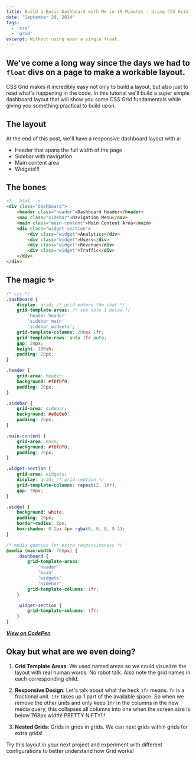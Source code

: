 ```yaml
---
title: Build a Basic Dashboard with Me in 10 Minutes - Using CSS Grid
date: 'September 29, 2024'
tags:
  - 'css'
  - 'grid'
excerpt: Without using even a single float.
---
```


## We've come a long way since the days we had to `float` divs on a page to make a workable layout.

CSS Grid makes it incredibly easy not only to build a layout, but also just to read what's happening in the code.
In this tutorial we'll build a super simple dashboard layout that will show you some CSS Grid fundamentals while giving you something practical to build upon.

## The layout

At the end of this post, we'll have a responsive dashboard layout with a:

- Header that spans the full width of the page
- Sidebar with navigation
- Main content area
- Widgets!!!

## The bones

```html
<!-- html -->
<div class="dashboard">
	<header class="header">Dashboard Header</header>
	<nav class="sidebar">Navigation Menu</nav>
	<main class="main-content">Main Content Area</main>
	<div class="widget-section">
		<div class="widget">Analytics</div>
		<div class="widget">Users</div>
		<div class="widget">Revenue</div>
		<div class="widget">Traffic</div>
	</div>
</div>
```

## The magic ✨

```css
/* css */
.dashboard {
	display: grid; /* grid enters the chat */
	grid-template-areas: /* see note 1 below */
		'header header'
		'sidebar main'
		'sidebar widgets';
	grid-template-columns: 200px 1fr;
	grid-template-rows: auto 1fr auto;
	gap: 20px;
	height: 100vh;
	padding: 20px;
}

.header {
	grid-area: header;
	background: #f0f0f0;
	padding: 20px;
}

.sidebar {
	grid-area: sidebar;
	background: #e0e0e0;
	padding: 20px;
}

.main-content {
	grid-area: main;
	background: #f8f8f8;
	padding: 20px;
}

.widget-section {
	grid-area: widgets;
	display: grid; /* grid-ception */
	grid-template-columns: repeat(2, 1fr);
	gap: 20px;
}

.widget {
	background: white;
	padding: 20px;
	border-radius: 8px;
	box-shadow: 0 2px 4px rgba(0, 0, 0, 0.1);
}

/* media queries for extra responsiveness */
@media (max-width: 768px) {
	.dashboard {
		grid-template-areas:
			'header'
			'main'
			'widgets'
			'sidebar';
		grid-template-columns: 1fr;
	}

	.widget-section {
		grid-template-columns: 1fr;
	}
}
```

**_[View on CodePen](https://codepen.io/tylts/pen/KKOyezz)_**

## Okay but what are we even doing?

1. **Grid Template Areas**: We used named areas so we could visualize the layout with real human words. No robot talk. Also note the grid names in each corresponding child.

2. **Responsive Design**: Let's talk about what the heck `1fr` means. `fr` is a fractional unit. `1fr` takes up 1 part of the available space. So when we remove the other units and only keep `1fr` in the columns in the new media query, this collapses all columns into one when the screen size is below 768px width! PRETTY NIFTY!!!

3. **Nested Grids**: Grids in grids in grids. We can next grids within grids for extra grids!

Try this layout in your next project and experiment with different configurations to better understand how Grid works!
